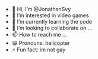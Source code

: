 - 👋 Hi, I’m @JonathanSvy
- 👀 I’m interested in video games
- 🌱 I’m currently learning the code
- 💞️ I’m looking to collaborate on ...
- 📫 How to reach me ...
- 😄 Pronouns: helicopter
- ⚡ Fun fact: im not gay

<!---
JonathanSvy/JonathanSvy is a ✨ special ✨ repository because its `README.md` (this file) appears on your GitHub profile.
You can click the Preview link to take a look at your changes.
--->
